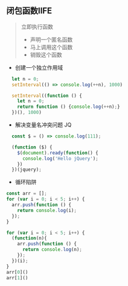## 闭包函数IIFE
> 立即执行函数
> + 声明一个匿名函数
> + 马上调用这个函数
> + 销毁这个函数

+ 创建一个独立作用域
```javascript
  let n = 0;
  setInterval(() => console.log(++n), 1000)

  setInterval((function () {
    let n = 0;
    return function () {console.log(++n);}
  })(), 1000)
```
+ 解决变量名冲突问题 JQ
```javascript
  const $ = () => console.log(111);

  (function ($) {
    $(document).ready(function() {
      console.log('Hello jQuery');
    })
  })(jquery);
```
+ 循环陷阱
```javascript
const arr = [];
for (var i = 0; i < 5; i++) {
  arr.push(function () {
    return console.log(i);
  });
}

for (var i = 0; i < 5; i++) {
  (function(n){
    arr.push(function () {
      return console.log(n);
    });
  })(i);
}
arr[0]()
arr[1]()


```